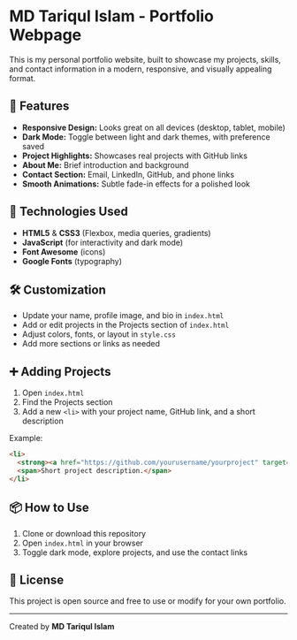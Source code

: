 # MD Tariqul Islam - Portfolio Webpage

This is my personal portfolio website, built to showcase my projects, skills, and contact information in a modern, responsive, and visually appealing format.

## 🌟 Features
- **Responsive Design:** Looks great on all devices (desktop, tablet, mobile)
- **Dark Mode:** Toggle between light and dark themes, with preference saved
- **Project Highlights:** Showcases real projects with GitHub links
- **About Me:** Brief introduction and background
- **Contact Section:** Email, LinkedIn, GitHub, and phone links
- **Smooth Animations:** Subtle fade-in effects for a polished look

## 🚀 Technologies Used
- **HTML5** & **CSS3** (Flexbox, media queries, gradients)
- **JavaScript** (for interactivity and dark mode)
- **Font Awesome** (icons)
- **Google Fonts** (typography)

## 🛠️ Customization
- Update your name, profile image, and bio in `index.html`
- Add or edit projects in the Projects section of `index.html`
- Adjust colors, fonts, or layout in `style.css`
- Add more sections or links as needed

## ➕ Adding Projects
1. Open `index.html`
2. Find the Projects section
3. Add a new `<li>` with your project name, GitHub link, and a short description

Example:
```html
<li>
  <strong><a href="https://github.com/yourusername/yourproject" target="_blank">Project Name</a></strong><br>
  <span>Short project description.</span>
</li>
```

## 📦 How to Use
1. Clone or download this repository
2. Open `index.html` in your browser
3. Toggle dark mode, explore projects, and use the contact links

## 📄 License
This project is open source and free to use or modify for your own portfolio.

---
Created by **MD Tariqul Islam** 